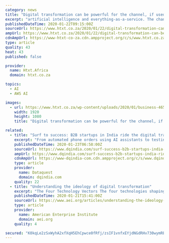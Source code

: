 ```yaml
---
category: news
title: "Digital transformation can be powerful for the channel, if used correctly"
excerpt: "artificial intelligence and everything-as-a-service. The channel then faces a fundamental shift in the demands from the market. “Today, the biggest challenges impacting on the channel are the loss of skills, the move of revenue towards cloud investment, changing vendor strategies, and competition from companies such as AWS or online ..."
publishedDateTime: 2020-01-22T09:15:00Z
sourceUrl: https://www.htxt.co.za/2020/01/22/digital-transformation-can-be-powerful-for-the-channel-if-used-correctly/
ampUrl: https://www.htxt.co.za/2020/01/22/digital-transformation-can-be-powerful-for-the-channel-if-used-correctly/amp/
cdnAmpUrl: https://www-htxt-co-za.cdn.ampproject.org/c/s/www.htxt.co.za/2020/01/22/digital-transformation-can-be-powerful-for-the-channel-if-used-correctly/amp/
type: article
quality: 43
heat: 43
published: false

provider:
  name: Htxt.Africa
  domain: htxt.co.za

topics:
  - AI
  - AWS AI

images:
  - url: https://www.htxt.co.za/wp-content/uploads/2020/01/business-4657387.jpg
    width: 1920
    height: 1080
    title: "Digital transformation can be powerful for the channel, if used correctly"

related:
  - title: "Surf to success: B2B startups in India ride the digital transformation wave"
    excerpt: "From automated phone orders using AI assistants to testing driverless cars with Ford ... AI is one of the big driving forces behind digital transformation. With Artificial Intelligence in the picture, the way businesses operate is changing rapidly across ..."
    publishedDateTime: 2020-01-23T06:58:00Z
    sourceUrl: https://www.dqindia.com/surf-success-b2b-startups-india-ride-digital-transformation-wave/
    ampUrl: https://www.dqindia.com/surf-success-b2b-startups-india-ride-digital-transformation-wave/amp/
    cdnAmpUrl: https://www-dqindia-com.cdn.ampproject.org/c/s/www.dqindia.com/surf-success-b2b-startups-india-ride-digital-transformation-wave/amp/
    type: article
    provider:
      name: Dataquest
      domain: dqindia.com
    quality: 22
  - title: "Understanding the ideology of digital transformation"
    excerpt: "The Four Technology Vectors The four technologies shaping our future, according to Siebel, are cloud computing, big data, AI, and IoT. In a nutshell: Cloud computing provides convenient access for all businesses to essentially unlimited compute and storage, with major providers (Amazon Web Services [AWS], Microsoft’s Azure, Google Cloud ..."
    publishedDateTime: 2020-01-21T15:41:00Z
    sourceUrl: https://www.aei.org/articles/understanding-the-ideology-of-digital-transformation/
    type: article
    provider:
      name: American Enterprise Institute
      domain: aei.org
    quality: 4

secured: "K0kqLe2zSxWyhA2xfXqH5EhCpwce0fRfj/zsIF1vnfxEYjdNGdRHv730wymRETd8i22v3WS++DBY2aKxRGHrMMLURM+qRgWwn3Z+WYx9sm4zeRFTm77DerghI21184FGkISvC1J/D+PPYHWRmmn70RFqGDCV1BgiWOTlu9ijuG/rm/6GJ8lLEljWTVzIo1LB3Y7AFr+ABxtEhhNOS4MTnPHKEBIaKoZbhzwOlGDtIxh6R2tpA9kh7Qmwq3zFB/wjshsIrCEqB0GQGHZSHNDKBgFfqz4N+dLHoHwAu9JVlXg=;7+bgGILP4Mr0J+I5UEUYAA=="
---
```


